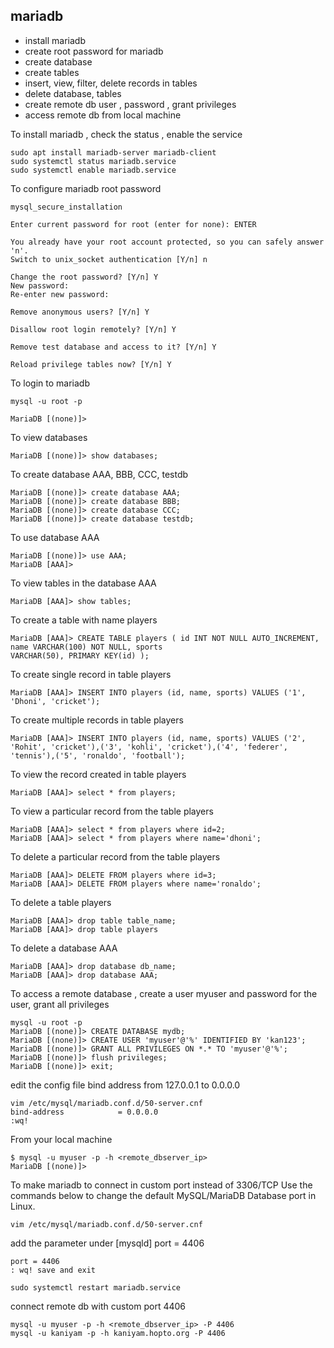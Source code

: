 ## mariadb

- install mariadb
- create root password for mariadb
- create database
- create tables
- insert, view, filter, delete records in tables
- delete database, tables
- create remote db user , password , grant privileges
- access remote db from local machine



To install mariadb , check the status , enable the service
```
sudo apt install mariadb-server mariadb-client
sudo systemctl status mariadb.service
sudo systemctl enable mariadb.service
```
To configure mariadb root password
```
mysql_secure_installation
```
```
Enter current password for root (enter for none): ENTER

You already have your root account protected, so you can safely answer 'n'.
Switch to unix_socket authentication [Y/n] n

Change the root password? [Y/n] Y
New password:
Re-enter new password:

Remove anonymous users? [Y/n] Y

Disallow root login remotely? [Y/n] Y

Remove test database and access to it? [Y/n] Y

Reload privilege tables now? [Y/n] Y
```
To login to mariadb
```
mysql -u root -p
```
```
MariaDB [(none)]>
```
To view databases
```
MariaDB [(none)]> show databases;
```
To create database AAA, BBB, CCC, testdb
```
MariaDB [(none)]> create database AAA;
MariaDB [(none)]> create database BBB;
MariaDB [(none)]> create database CCC;
MariaDB [(none)]> create database testdb;
```
To use database AAA
```
MariaDB [(none)]> use AAA;
MariaDB [AAA]>
```
To view tables in the database AAA
```
MariaDB [AAA]> show tables;
```
To create a table with name players
```
MariaDB [AAA]> CREATE TABLE players ( id INT NOT NULL AUTO_INCREMENT, name VARCHAR(100) NOT NULL, sports
VARCHAR(50), PRIMARY KEY(id) );
```
To create single record in table players
```
MariaDB [AAA]> INSERT INTO players (id, name, sports) VALUES ('1', 'Dhoni', 'cricket');
```
To create multiple records in table players
```
MariaDB [AAA]> INSERT INTO players (id, name, sports) VALUES ('2', 'Rohit', 'cricket'),('3', 'kohli', 'cricket'),('4', 'federer', 'tennis'),('5', 'ronaldo', 'football');
```
To view the record created in table players
```
MariaDB [AAA]> select * from players;
```
To view a particular record from the table players
```
MariaDB [AAA]> select * from players where id=2;
MariaDB [AAA]> select * from players where name='dhoni';
```
To delete a particular record from the table players
```
MariaDB [AAA]> DELETE FROM players where id=3;
MariaDB [AAA]> DELETE FROM players where name='ronaldo';
```
To delete a table players
```
MariaDB [AAA]> drop table table_name;
MariaDB [AAA]> drop table players
```
To delete a database AAA
```
MariaDB [AAA]> drop database db_name;
MariaDB [AAA]> drop database AAA;
```


To access a remote database , create a user myuser and password for the user, grant all privileges
```
mysql -u root -p
MariaDB [(none)]> CREATE DATABASE mydb;
MariaDB [(none)]> CREATE USER 'myuser'@'%' IDENTIFIED BY 'kan123';
MariaDB [(none)]> GRANT ALL PRIVILEGES ON *.* TO 'myuser'@'%';
MariaDB [(none)]> flush privileges;
MariaDB [(none)]> exit;
```
edit the config file bind address from 127.0.0.1 to 0.0.0.0
```
vim /etc/mysql/mariadb.conf.d/50-server.cnf
bind-address            = 0.0.0.0
:wq!
```

From your local machine
```
$ mysql -u myuser -p -h <remote_dbserver_ip>
MariaDB [(none)]>
```
To make mariadb to connect in custom port instead of 3306/TCP
Use the commands below to change the default MySQL/MariaDB Database port in Linux.
```
vim /etc/mysql/mariadb.conf.d/50-server.cnf
```
add the parameter under [mysqld] port = 4406
```
port = 4406
: wq! save and exit
```
```
sudo systemctl restart mariadb.service
```
connect remote db with custom port 4406
```
mysql -u myuser -p -h <remote_dbserver_ip> -P 4406
mysql -u kaniyam -p -h kaniyam.hopto.org -P 4406
```



